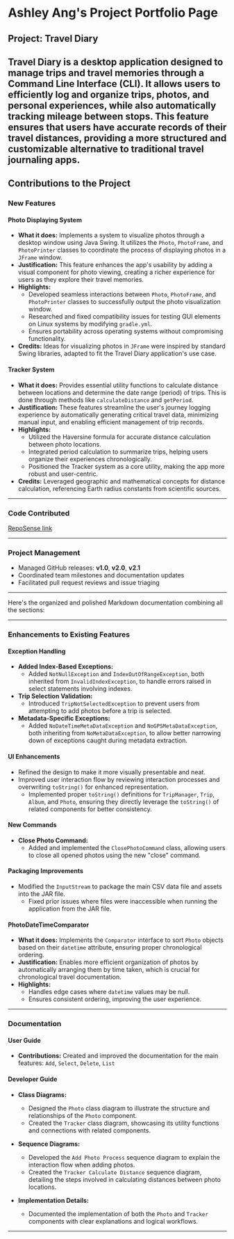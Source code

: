 # Ashley Ang's Project Portfolio Page

## Project: Travel Diary

**Travel Diary** is a desktop application designed to manage trips and travel memories through a Command Line Interface (CLI). 
It allows users to efficiently log and organize trips, photos, and personal experiences, while also automatically tracking mileage between stops. This feature ensures that users have accurate records of their travel distances, providing a more structured and customizable alternative to traditional travel journaling apps.
---

## Contributions to the Project

### New Features

#### Photo Displaying System
- **What it does:** Implements a system to visualize photos through a desktop window using Java Swing. It utilizes the `Photo`, `PhotoFrame`, and `PhotoPrinter` classes to coordinate the process of displaying photos in a `JFrame` window.
- **Justification:** This feature enhances the app's usability by adding a visual component for photo viewing, creating a richer experience for users as they explore their travel memories.
- **Highlights:**
    - Developed seamless interactions between `Photo`, `PhotoFrame`, and `PhotoPrinter` classes to successfully output the photo visualization window.
    - Researched and fixed compatibility issues for testing GUI elements on Linux systems by modifying `gradle.yml`.
    - Ensures portability across operating systems without compromising functionality.
- **Credits:** Ideas for visualizing photos in `JFrame` were inspired by standard Swing libraries, adapted to fit the Travel Diary application's use case.

#### Tracker System
- **What it does:** Provides essential utility functions to calculate distance between locations and determine the date range (period) of trips. This is done through methods like `calculateDistance` and `getPeriod`.
- **Justification:** These features streamline the user's journey logging experience by automatically generating critical travel data, minimizing manual input, and enabling efficient management of trip records.
- **Highlights:**
    - Utilized the Haversine formula for accurate distance calculation between photo locations.
    - Integrated period calculation to summarize trips, helping users organize their experiences chronologically.
    - Positioned the Tracker system as a core utility, making the app more robust and user-centric.
- **Credits:** Leveraged geographic and mathematical concepts for distance calculation, referencing Earth radius constants from scientific sources.

---


### Code Contributed
[RepoSense link](https://nus-cs2113-ay2425s2.github.io/tp-dashboard/?search=ashleyang2001&breakdown=true&sort=groupTitle%20dsc&sortWithin=title&since=2025-02-21&timeframe=commit&mergegroup=&groupSelect=groupByRepos&checkedFileTypes=docs~functional-code~test-code~other&tabOpen=true&tabType=authorship&tabAuthor=ashleyang2001&tabRepo=AY2425S2-CS2113-W11-3%2Ftp%5Bmaster%5D&authorshipIsMergeGroup=false&authorshipFileTypes=functional-code&authorshipIsBinaryFileTypeChecked=false&authorshipIsIgnoredFilesChecked=false)

---

### Project Management
- Managed GitHub releases: **v1.0**, **v2.0**, **v2.1**
- Coordinated team milestones and documentation updates
- Facilitated pull request reviews and issue triaging
---

Here's the organized and polished Markdown documentation combining all the sections:

---

### Enhancements to Existing Features

#### Exception Handling
- **Added Index-Based Exceptions:**
  - Added `NotNullException` and `IndexOutOfRangeException`, both inherited from `InvalidIndexException`, to handle errors raised in select statements involving indexes.
- **Trip Selection Validation:**
  - Introduced `TripNotSelectedException` to prevent users from attempting to add photos before a trip is selected.
- **Metadata-Specific Exceptions:**
  - Added `NoDateTimeMetaDataException` and `NoGPSMetaDataException`, both inheriting from `NoMetaDataException`, to allow better narrowing down of exceptions caught during metadata extraction.

#### UI Enhancements
- Refined the design to make it more visually presentable and neat.
- Improved user interaction flow by reviewing interaction processes and overwriting `toString()` for enhanced representation.
  - Implemented proper `toString()` definitions for `TripManager`, `Trip`, `Album`, and `Photo`, ensuring they directly leverage the `toString()` of related components for better consistency.

#### New Commands
- **Close Photo Command:**
  - Added and implemented the `ClosePhotoCommand` class, allowing users to close all opened photos using the new "close" command.

#### Packaging Improvements
- Modified the `InputStream` to package the main CSV data file and assets into the JAR file.
  - Fixed prior issues where files were inaccessible when running the application from the JAR file.

#### PhotoDateTimeComparator
- **What it does:** Implements the `Comparator` interface to sort `Photo` objects based on their `datetime` attribute, ensuring proper chronological ordering.
- **Justification:** Enables more efficient organization of photos by automatically arranging them by time taken, which is crucial for chronological travel documentation.
- **Highlights:**
  - Handles edge cases where `datetime` values may be null.
  - Ensures consistent ordering, improving the user experience.

---


### Documentation

#### User Guide
- **Contributions:** Created and improved the documentation for the main features:
`Add`, `Select`, `Delete`, `List`

#### Developer Guide
- **Class Diagrams:**
    - Designed the `Photo` class diagram to illustrate the structure and relationships of the `Photo` component.
    - Created the `Tracker` class diagram, showcasing its utility functions and connections with related components.

- **Sequence Diagrams:**
    - Developed the `Add Photo Process` sequence diagram to explain the interaction flow when adding photos.
    - Created the `Tracker Calculate Distance` sequence diagram, detailing the steps involved in calculating distances between photo locations.

- **Implementation Details:**
    - Documented the implementation of both the `Photo` and `Tracker` components with clear explanations and logical workflows.

---


